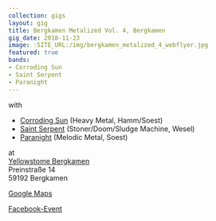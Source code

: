 ```yaml
---
collection: gigs
layout: gig
title: Bergkamen Metalized Vol. 4, Bergkamen
gig_date: 2018-11-23
image: :SITE_URL:/img/bergkamen_metalized_4_webflyer.jpg
featured: true
bands:
- Corroding Sun
- Saint Serpent
- Paranight
---
```


with

* [Corroding Sun](http://www.corrodingsun.de/?fbclid=IwAR2-AXKWx8BAudkIJUnwSWNDfpC-2kqz4Nuh2nT9gQ5gPDvVaj5oFdecGlc) (Heavy Metal, Hamm/Soest)
* [Saint Serpent](https://www.facebook.com/SaintSerpent/) (Stoner/Doom/Sludge Machine, Wesel)
* [Paranight](http://paranight.de/) (Melodic Metal, Soest)

at  
[Yellowstome Bergkamen](http://www.soundclub-bergkamen.de/Soundclub/Willkommen.html)  
Preinstraße 14  
59192 Bergkamen

[Google Maps](https://goo.gl/maps/Ghh7NYc9krF2)

[Facebook-Event](https://m.facebook.com/events/1825505314165843/)
